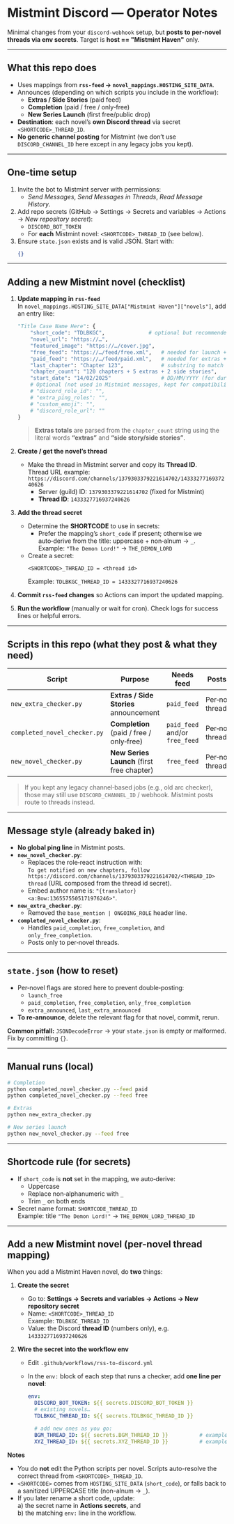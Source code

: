 # Mistmint Discord — Operator Notes

Minimal changes from your `discord-webhook` setup, but **posts to per‑novel threads via env secrets**. Target is **host == "Mistmint Haven"** only.

---

## What this repo does

- Uses mappings from **`rss-feed` → `novel_mappings.HOSTING_SITE_DATA`**.
- Announces (depending on which scripts you include in the workflow):
  - **Extras / Side Stories** (paid feed)
  - **Completion** (paid / free / only‑free)
  - **New Series Launch** (first free/public drop)
- **Destination**: each novel’s **own Discord thread** via secret `<SHORTCODE>_THREAD_ID`.
- **No generic channel posting** for Mistmint (we don’t use `DISCORD_CHANNEL_ID` here except in any legacy jobs you kept).

---

## One‑time setup

1. Invite the bot to Mistmint server with permissions:
   - *Send Messages*, *Send Messages in Threads*, *Read Message History*.
2. Add repo secrets (GitHub → Settings → Secrets and variables → Actions → *New repository secret*):
   - `DISCORD_BOT_TOKEN`
   - For **each** Mistmint novel: `<SHORTCODE>_THREAD_ID` (see below).
3. Ensure `state.json` exists and is valid JSON. Start with:
   ```json
   {}
   ```

---

## Adding a new Mistmint novel (checklist)

1. **Update mapping in `rss-feed`**  
   In `novel_mappings.HOSTING_SITE_DATA["Mistmint Haven"]["novels"]`, add an entry like:

   ```python
   "Title Case Name Here": {
       "short_code": "TDLBKGC",              # optional but recommended; else auto-sanitized from title
       "novel_url": "https://…",
       "featured_image": "https://…/cover.jpg",
       "free_feed": "https://…/feed/free.xml",   # needed for launch + free completion
       "paid_feed": "https://…/feed/paid.xml",   # needed for extras + paid completion
       "last_chapter": "Chapter 123",            # substring to match the final chapter in feed
       "chapter_count": "120 chapters + 5 extras + 2 side stories",
       "start_date": "14/02/2025"                # DD/MM/YYYY (for duration calc)
       # Optional (not used in Mistmint messages, kept for compatibility):
       # "discord_role_id": "",
       # "extra_ping_roles": "",
       # "custom_emoji": "",
       # "discord_role_url": ""
   }
   ```

   > **Extras totals** are parsed from the `chapter_count` string using the literal words **“extras”** and **“side story/side stories”**.

2. **Create / get the novel’s thread**
   - Make the thread in Mistmint server and copy its **Thread ID**.  
     Thread URL example:  
     `https://discord.com/channels/1379303379221614702/1433327716937240626`  
     - Server (guild) ID: `1379303379221614702` (fixed for Mistmint)  
     - **Thread ID**: `1433327716937240626`

3. **Add the thread secret**
   - Determine the **SHORTCODE** to use in secrets:
     - Prefer the mapping’s `short_code` if present; otherwise we auto‑derive from the title: uppercase + non‑alnum → `_`.  
       Example: `"The Demon Lord!"` → `THE_DEMON_LORD`
   - Create a secret:
     ```
     <SHORTCODE>_THREAD_ID = <thread id>
     ```
     Example: `TDLBKGC_THREAD_ID = 1433327716937240626`

4. **Commit `rss-feed` changes** so Actions can import the updated mapping.

5. **Run the workflow** (manually or wait for cron). Check logs for success lines or helpful errors.

---

## Scripts in this repo (what they post & what they need)

| Script                        | Purpose                                      | Needs feed             | Posts to            | Secrets required                                  |
|------------------------------|----------------------------------------------|------------------------|---------------------|---------------------------------------------------|
| `new_extra_checker.py`       | **Extras / Side Stories** announcement       | `paid_feed`            | Per‑novel thread    | `DISCORD_BOT_TOKEN`, `<SHORTCODE>_THREAD_ID`      |
| `completed_novel_checker.py` | **Completion** (paid / free / only‑free)     | `paid_feed` and/or `free_feed` | Per‑novel thread | `DISCORD_BOT_TOKEN`, `<SHORTCODE>_THREAD_ID`      |
| `new_novel_checker.py`       | **New Series Launch** (first free chapter)   | `free_feed`            | Per‑novel thread    | `DISCORD_BOT_TOKEN`, `<SHORTCODE>_THREAD_ID`      |

> If you kept any legacy channel‑based jobs (e.g., old arc checker), those may still use `DISCORD_CHANNEL_ID` / webhook. Mistmint posts route to threads instead.

---

## Message style (already baked in)

- **No global ping line** in Mistmint posts.
- **`new_novel_checker.py`**:
  - Replaces the role‑react instruction with:  
    `To get notified on new chapters, follow https://discord.com/channels/1379303379221614702/<THREAD_ID> thread`
    (URL composed from the thread id secret).
  - Embed author name is: `"{translator} <a:Bow:1365575505171976246>"`.
- **`new_extra_checker.py`**:
  - Removed the `base_mention | ONGOING_ROLE` header line.
- **`completed_novel_checker.py`**:
  - Handles `paid_completion`, `free_completion`, and `only_free_completion`.
  - Posts only to per‑novel threads.

---

## `state.json` (how to reset)

- Per‑novel flags are stored here to prevent double‑posting:
  - `launch_free`
  - `paid_completion`, `free_completion`, `only_free_completion`
  - `extra_announced`, `last_extra_announced`
- **To re‑announce**, delete the relevant flag for that novel, commit, rerun.

**Common pitfall:** `JSONDecodeError` → your `state.json` is empty or malformed. Fix by committing `{}`.

---

## Manual runs (local)

```bash
# Completion
python completed_novel_checker.py --feed paid
python completed_novel_checker.py --feed free

# Extras
python new_extra_checker.py

# New series launch
python new_novel_checker.py --feed free
```

---

## Shortcode rule (for secrets)

- If `short_code` is **not** set in the mapping, we auto‑derive:
  - Uppercase
  - Replace non‑alphanumeric with `_`
  - Trim `_` on both ends
- Secret name format: `SHORTCODE_THREAD_ID`  
  Example: title `"The Demon Lord!"` → `THE_DEMON_LORD_THREAD_ID`

---

## Add a new Mistmint novel (per-novel thread mapping)

When you add a Mistmint Haven novel, do **two** things:

1) **Create the secret**
   - Go to: **Settings → Secrets and variables → Actions → New repository secret**
   - Name: `<SHORTCODE>_THREAD_ID`  
     Example: `TDLBKGC_THREAD_ID`
   - Value: the Discord **thread ID** (numbers only), e.g. `1433327716937240626`

2) **Wire the secret into the workflow env**
   - Edit `.github/workflows/rss-to-discord.yml`
   - In the `env:` block of each step that runs a checker, add **one line per novel**:

     ```yaml
     env:
       DISCORD_BOT_TOKEN: ${{ secrets.DISCORD_BOT_TOKEN }}
       # existing novels…
       TDLBKGC_THREAD_ID: ${{ secrets.TDLBKGC_THREAD_ID }}

       # add new ones as you go:
       BGM_THREAD_ID: ${{ secrets.BGM_THREAD_ID }}          # example
       XYZ_THREAD_ID: ${{ secrets.XYZ_THREAD_ID }}          # example
     ```

**Notes**
- You do **not** edit the Python scripts per novel. Scripts auto-resolve the correct thread from `<SHORTCODE>_THREAD_ID`.
- `<SHORTCODE>` comes from `HOSTING_SITE_DATA` (`short_code`), or falls back to a sanitized UPPERCASE title (non-alnum → `_`).
- If you later rename a short code, update:  
  a) the secret name in **Actions secrets**, and  
  b) the matching `env:` line in the workflow.

